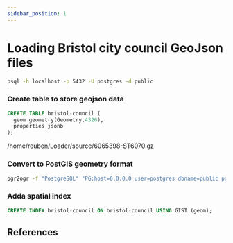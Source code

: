 ```yaml
---
sidebar_position: 1
---
```


# Loading Bristol city council GeoJson files

``` bash
psql -h localhost -p 5432 -U postgres -d public
```

### Create table to store geojson data
``` sql
CREATE TABLE bristol-council (
  geom geometry(Geometry,4326),
  properties jsonb
);
```
/home/reuben/Loader/source/6065398-ST6070.gz

### Convert to PostGIS geometry format
```bash
ogr2ogr -f "PostgreSQL" "PG:host=0.0.0.0 user=postgres dbname=public password=postgres" *.geojson -nln bristol-council
```


### Adda spatial index

``` sql
CREATE INDEX bristol-council ON bristol-council USING GIST (geom);
```


## References


